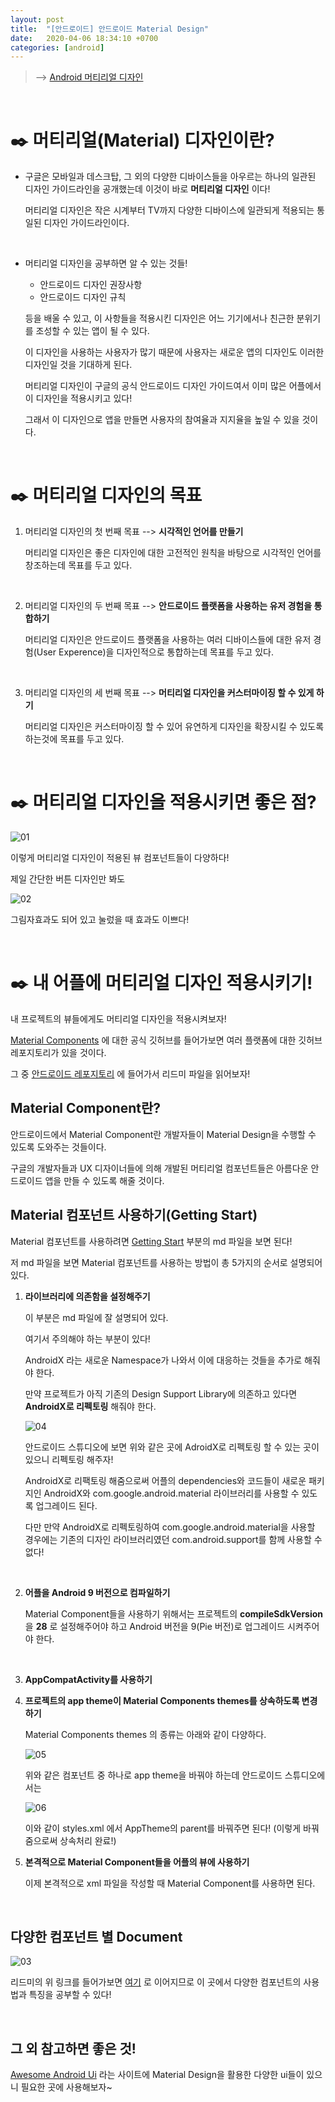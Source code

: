 ```yaml
---
layout: post
title:  "[안드로이드] 안드로이드 Material Design"
date:   2020-04-06 18:34:10 +0700
categories: [android]
---
```



> --> [Android 머티리얼 디자인](https://material.io/design/introduction/#principles)

<br>


# ✒️ 머티리얼(Material) 디자인이란?


-  구글은 모바일과 데스크탑, 그 외의 다양한 디바이스들을 아우르는 하나의 일관된 디자인 가이드라인을 공개했는데 이것이 바로 __머티리얼 디자인__ 이다!

	머티리얼 디자인은 작은 시계부터 TV까지 다양한 디바이스에 일관되게 적용되는 통일된 디자인 가이드라인이다.

	<br>

- 머티리얼 디자인을 공부하면 알 수 있는 것들!

	- 안드로이드 디자인 권장사항
	- 안드로이드 디자인 규칙
	
	등을 배울 수 있고, 이 사항들을 적용시킨 디자인은 어느 기기에서나 친근한 분위기를 조성할 수 있는 앱이 될 수 있다.

	이 디자인을 사용하는 사용자가 많기 때문에 사용자는 새로운 앱의 디자인도 이러한 디자인일 것을 기대하게 된다.

	머티리얼 디자인이 구글의 공식 안드로이드 디자인 가이드여서 이미 많은 어플에서 이 디자인을 적용시키고 있다!
	
	그래서 이 디자인으로 앱을 만들면 사용자의 참여율과 지지율을 높일 수 있을 것이다.

	<br>

# ✒️ 머티리얼 디자인의 목표

1. 머티리얼 디자인의 첫 번째 목표 --> __시각적인 언어를 만들기__

	머티리얼 디자인은 좋은 디자인에 대한 고전적인 원칙을 바탕으로 시각적인 언어를 창조하는데 목표를 두고 있다.

	<br>

2. 머티리얼 디자인의 두 번째 목표 --> __안드로이드 플랫폼을 사용하는 유저 경험을 통합하기__

	머티리얼 디자인은 안드로이드 플랫폼을 사용하는 여러 디바이스들에 대한 유저 경험(User Experence)을 디자인적으로 통합하는데 목표를 두고 있다.

	<br>

3. 머티리얼 디자인의 세 번째 목표 --> __머티리얼 디자인을 커스터마이징 할 수 있게 하기__

	머티리얼 디자인은 커스터마이징 할 수 있어 유연하게 디자인을 확장시킬 수 있도록 하는것에 목표를 두고 있다.

	<br>

# ✒️ 머티리얼 디자인을 적용시키면 좋은 점?

![01](https://user-images.githubusercontent.com/31889335/78636198-d170e400-78e2-11ea-9ef8-734e41088dff.PNG)

이렇게 머티리얼 디자인이 적용된 뷰 컴포넌트들이 다양하다!

제일 간단한 버튼 디자인만 봐도 

![02](https://user-images.githubusercontent.com/31889335/78636258-f06f7600-78e2-11ea-8625-a8f806eb2f2e.PNG)

그림자효과도 되어 있고 눌렀을 때 효과도 이쁘다!

<br>

# ✒️ 내 어플에 머티리얼 디자인 적용시키기!

내 프로젝트의 뷰들에게도 머티리얼 디자인을 적용시켜보자!

[Material Components](https://github.com/material-components/) 에 대한 공식 깃허브를 들어가보면 여러 플랫폼에 대한 깃허브 레포지토리가 있을 것이다.

그 중 [안드로이드 레포지토리](https://github.com/material-components/material-components-android) 에 들어가서 리드미 파일을 읽어보자!

## Material Component란?

안드로이드에서 Material Component란 개발자들이 Material Design을 수행할 수 있도록 도와주는 것들이다.

구글의 개발자들과 UX 디자이너들에 의해 개발된 머티리얼 컴포넌트들은 아름다운 안드로이드 앱을 만들 수 있도록 해줄 것이다.

## Material 컴포넌트 사용하기(Getting Start)

Material 컴포넌트를 사용하려면 [Getting Start](https://github.com/material-components/material-components-android/blob/master/docs/getting-started.md) 부분의 md 파일을 보면 된다!

저 md 파일을 보면 Material 컴포넌트를 사용하는 방법이 총 5가지의 순서로 설명되어 있다.

1. __라이브러리에 의존함을 설정해주기__

	이 부분은 md 파일에 잘 설명되어 있다.

	여기서 주의해야 하는 부분이 있다!

	AndroidX 라는 새로운 Namespace가 나와서 이에 대응하는 것들을 추가로 해줘야 한다.

	만약 프로젝트가 아직 기존의 Design Support Library에 의존하고 있다면 __AndroidX로 리펙토링__ 해줘야 한다. 

	![04](https://user-images.githubusercontent.com/31889335/78637795-11859600-78e6-11ea-850c-b2272497f919.PNG)

	안드로이드 스튜디오에 보면 위와 같은 곳에 AdroidX로 리펙토링 할 수 있는 곳이 있으니 리펙토링 해주자!

	AndroidX로 리팩토링 해줌으로써 어플의 dependencies와 코드들이 새로운 패키지인 AndroidX와 com.google.android.material 라이브러리를 사용할 수 있도록 업그레이드 된다.

	다만 만약 AndroidX로 리펙토링하여 com.google.android.material을 사용할 경우에는 기존의 디자인 라이브러리였던 com.android.support를 함께 사용할 수 없다!

	<br>

2. __어플을 Android 9 버전으로 컴파일하기__

	Material Component들을 사용하기 위해서는 프로젝트의 __compileSdkVersion__ 을 __28__ 로 설정해주어야 하고 Android 버전을 9(Pie 버전)로 업그레이드 시켜주어야 한다.

	<br>

3. __AppCompatActivity를 사용하기__

4. __프로젝트의 app theme이 Material Components themes를 상속하도록 변경하기__

	Material Components themes 의 종류는 아래와 같이 다양하다.

	![05](https://user-images.githubusercontent.com/31889335/78638523-6249be80-78e7-11ea-93ba-c8b55f94c692.PNG)

	위와 같은 컴포넌트 중 하나로 app theme을 바꿔야 하는데 안드로이드 스튜디오에서는

	![06](https://user-images.githubusercontent.com/31889335/78638681-a63cc380-78e7-11ea-9cba-5198b69753d5.PNG)

	이와 같이 styles.xml 에서 AppTheme의 parent를 바꿔주면 된다! (이렇게 바꿔줌으로써 상속처리 완료!)

5. __본격적으로 Material Component들을 어플의 뷰에 사용하기__

	이제 본격적으로 xml 파일을 작성할 때 Material Component를 사용하면 된다.

	<br>

## 다양한 컴포넌트 별 Document

![03](https://user-images.githubusercontent.com/31889335/78636910-42fd6200-78e4-11ea-95d3-a02af89ead7e.PNG)

리드미의 위 링크를 들어가보면 [여기](https://material.io/components/) 로 이어지므로 이 곳에서 다양한 컴포넌트의 사용법과 특징을 공부할 수 있다!

<br>

## 그 외 참고하면 좋은 것!

[Awesome Android Ui](https://github.com/wasabeef/awesome-android-ui) 라는 사이트에 Material Design을 활용한 다양한 ui들이 있으니 필요한 곳에 사용해보자~


	
